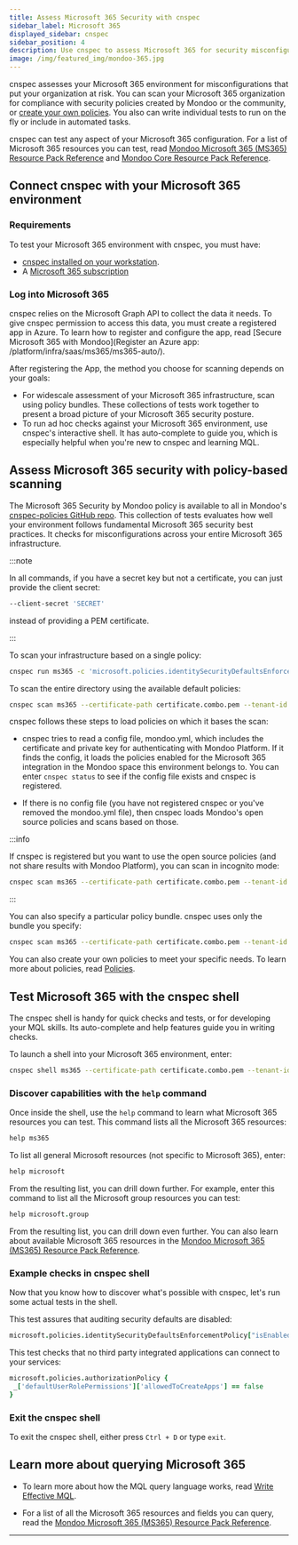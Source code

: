 ```yaml
---
title: Assess Microsoft 365 Security with cnspec
sidebar_label: Microsoft 365
displayed_sidebar: cnspec
sidebar_position: 4
description: Use cnspec to assess Microsoft 365 for security misconfigurations
image: /img/featured_img/mondoo-365.jpg
---
```


cnspec assesses your Microsoft 365 environment for misconfigurations that put your organization at risk. You can scan your Microsoft 365 organization for compliance with security policies created by Mondoo or the community, or [create your own policies](/cnspec/cnspec-policies/write/). You also can write individual tests to run on the fly or include in automated tasks.

cnspec can test any aspect of your Microsoft 365 configuration. For a list of Microsoft 365 resources you can test, read [Mondoo Microsoft 365 (MS365) Resource Pack Reference](/mql/resources/ms365-pack/) and [Mondoo Core Resource Pack Reference](/mql/resources/core-pack/).

## Connect cnspec with your Microsoft 365 environment

### Requirements

To test your Microsoft 365 environment with cnspec, you must have:

- [cnspec installed on your workstation](/cnspec/).
- A [Microsoft 365 subscription](https://www.microsoft.com/en-us/microsoft-365)

### Log into Microsoft 365

cnspec relies on the Microsoft Graph API to collect the data it needs. To give cnspec permission to access this data, you must create a registered app in Azure. To learn how to register and configure the app, read [Secure Microsoft 365 with Mondoo](Register an Azure app: /platform/infra/saas/ms365/ms365-auto/).

After registering the App, the method you choose for scanning depends on your goals:

- For widescale assessment of your Microsoft 365 infrastructure, scan using policy bundles. These collections of tests work together to present a broad picture of your Microsoft 365 security posture.
- To run ad hoc checks against your Microsoft 365 environment, use cnspec's interactive shell. It has auto-complete to guide you, which is especially helpful when you're new to cnspec and learning MQL.

## Assess Microsoft 365 security with policy-based scanning

The Microsoft 365 Security by Mondoo policy is available to all in Mondoo's [cnspec-policies GitHub repo](https://github.com/mondoohq/cnspec-policies/tree/main/core). This collection of tests evaluates how well your environment follows fundamental Microsoft 365 security best practices. It checks for misconfigurations across your entire Microsoft 365 infrastructure.

:::note

In all commands, if you have a secret key but not a certificate, you can just provide the client secret:

```bash
--client-secret 'SECRET'
```

instead of providing a PEM certificate.

:::

To scan your infrastructure based on a single policy:

```bash
cnspec run ms365 -c 'microsoft.policies.identitySecurityDefaultsEnforcementPolicy["isEnabled"] == false' --certificate-path certificate.combo.pem --tenant-id YOUR-TENANT-ID --client-id YOUR-CLIENT-ID
```

To scan the entire directory using the available default policies:

```bash
cnspec scan ms365 --certificate-path certificate.combo.pem --tenant-id YOUR-TENANT-ID --client-id YOUR-CLIENT-ID
```

cnspec follows these steps to load policies on which it bases the scan:

- cnspec tries to read a config file, mondoo.yml, which includes the certificate and private key for authenticating with Mondoo Platform. If it finds the config, it loads the policies enabled for the Microsoft 365 integration in the Mondoo space this environment belongs to. You can enter `cnspec status` to see if the config file exists and cnspec is registered.

- If there is no config file (you have not registered cnspec or you've removed the mondoo.yml file), then cnspec loads Mondoo's open source policies and scans based on those.

:::info

If cnspec is registered but you want to use the open source policies (and not share results with Mondoo Platform), you can scan in incognito mode:

```bash
cnspec scan ms365 --certificate-path certificate.combo.pem --tenant-id YOUR-TENANT-ID --client-id YOUR-CLIENT-ID --incognito
```

:::

You can also specify a particular policy bundle. cnspec uses only the bundle you specify:

```bash
cnspec scan ms365 --certificate-path certificate.combo.pem --tenant-id YOUR-TENANT-ID --client-id YOUR-CLIENT-ID --policy-bundle mondoo-ms365-security.mql.yaml
```

You can also create your own policies to meet your specific needs. To learn more about policies, read [Policies](/cnspec/cnspec-policies/).

## Test Microsoft 365 with the cnspec shell

The cnspec shell is handy for quick checks and tests, or for developing your MQL skills. Its auto-complete and help features guide you in writing checks.

To launch a shell into your Microsoft 365 environment, enter:

```bash
cnspec shell ms365 --certificate-path certificate.combo.pem --tenant-id YOUR-TENANT-ID --client-id YOUR-CLIENT-ID
```

### Discover capabilities with the `help` command

Once inside the shell, use the `help` command to learn what Microsoft 365 resources you can test. This command lists all the Microsoft 365 resources:

```coffee
help ms365
```

To list all general Microsoft resources (not specific to Microsoft 365), enter:

```coffee
help microsoft
```

From the resulting list, you can drill down further. For example, enter this command to list all the Microsoft group resources you can test:

```coffee
help microsoft.group
```

From the resulting list, you can drill down even further. You can also learn about available Microsoft 365 resources in the [Mondoo Microsoft 365 (MS365) Resource Pack Reference](/mql/resources/ms365-pack/).

### Example checks in cnspec shell

Now that you know how to discover what's possible with cnspec, let's run some actual tests in the shell.

This test assures that auditing security defaults are disabled:

```coffee
microsoft.policies.identitySecurityDefaultsEnforcementPolicy["isEnabled"] == false
```

This test checks that no third party integrated applications can connect to your services:

```coffee
microsoft.policies.authorizationPolicy {
 _['defaultUserRolePermissions']['allowedToCreateApps'] == false
}
```

### Exit the cnspec shell

To exit the cnspec shell, either press `Ctrl + D` or type `exit`.

## Learn more about querying Microsoft 365

- To learn more about how the MQL query language works, read [Write Effective MQL](/mql/mql.write/).

- For a list of all the Microsoft 365 resources and fields you can query, read the [Mondoo Microsoft 365 (MS365) Resource Pack Reference](/mql/resources/ms365-pack/).

---
